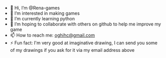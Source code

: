- 👋 Hi, I’m @Rena-games
- 👀 I’m interested in making games
- 🌱 I’m currently learning python
- 💞️ I’m hoping to collaborate with others on github to help me improve my game
- 📫 How to reach me: oghihc@gmail.com
- ⚡ Fun fact: I'm very good at imaginative drawing, I can send you some of my drawings if you ask for it via my email address above
<!---
Rena-games/Rena-games is a ✨ special ✨ repository because its `README.md` (this file) appears on your GitHub profile.
You can click the Preview link to take a look at your changes.
--->
